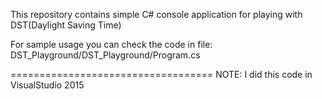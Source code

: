 
This repository contains simple C# console application for playing with DST(Daylight Saving Time)

For sample usage you can check the code in file:  
     DST_Playground/DST_Playground/Program.cs

===================================
NOTE: I did this code in VisualStudio 2015
